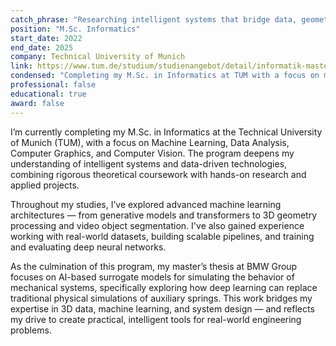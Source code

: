 ```yaml
---
catch_phrase: "Researching intelligent systems that bridge data, geometry, and real-world performance."
position: "M.Sc. Informatics"
start_date: 2022
end_date: 2025
company: Technical University of Munich
link: https://www.tum.de/studium/studienangebot/detail/informatik-master-of-science-msc
condensed: "Completing my M.Sc. in Informatics at TUM with a focus on machine learning, data analysis, and computer vision, culminating in a thesis at BMW Group on AI-based surrogate models for simulating mechanical system - merging my expertise in software engineering, deep learning, and intelligent system design."
professional: false
educational: true
award: false
---
```


I’m currently completing my M.Sc. in Informatics at the Technical University of Munich (TUM), with a focus on Machine Learning, Data Analysis, Computer Graphics, and Computer Vision. The program deepens my understanding of intelligent systems and data-driven technologies, combining rigorous theoretical coursework with hands-on research and applied projects.

Throughout my studies, I’ve explored advanced machine learning architectures — from generative models and transformers to 3D geometry processing and video object segmentation. I've also gained experience working with real-world datasets, building scalable pipelines, and training and evaluating deep neural networks.

As the culmination of this program, my master’s thesis at BMW Group focuses on AI-based surrogate models for simulating the behavior of mechanical systems, specifically exploring how deep learning can replace traditional physical simulations of auxiliary springs. This work bridges my expertise in 3D data, machine learning, and system design — and reflects my drive to create practical, intelligent tools for real-world engineering problems.